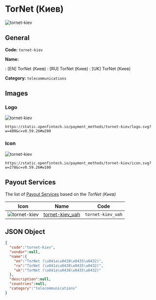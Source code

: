 
# TorNet (Киев) 
![tornet-kiev](https://static.openfintech.io/payment_methods/tornet-kiev/logo.svg?w=400&c=v0.59.26#w200)  

## General 
**Code:** `tornet-kiev` 
 
**Name:** 
 
:	[EN] TorNet (Киев) 
:	[RU] TorNet (Киев) 
:	[UK] TorNet (Киев) 
 
**Category:** `telecommunications` 
 

## Images 

### Logo 
![tornet-kiev](https://static.openfintech.io/payment_methods/tornet-kiev/logo.svg?w=400&c=v0.59.26#w200)  

```
https://static.openfintech.io/payment_methods/tornet-kiev/logo.svg?w=400&c=v0.59.26#w200
```  

### Icon 
![tornet-kiev](https://static.openfintech.io/payment_methods/tornet-kiev/icon.svg?w=278&c=v0.59.26#w100)  

```
https://static.openfintech.io/payment_methods/tornet-kiev/icon.svg?w=278&c=v0.59.26#w100
```  

## Payout Services 
 
The list of [Payout Services](/payout-services/) based on the _TorNet (Киев)_ 

|Icon|Name|Code| 
|:---:|:---:|:---:| 
|![tornet-kiev](https://static.openfintech.io/payout_methods/tornet-kiev/icon.svg?w=278&c=v0.59.26#w40) |[tornet-kiev_uah](/payout-services/tornet-kiev_uah/)|`tornet-kiev_uah`| 
 

## JSON Object 

```json
{
  "code":"tornet-kiev",
  "vendor":null,
  "name":{
    "en":"TorNet (\u041a\u0438\u0435\u0432)",
    "ru":"TorNet (\u041a\u0438\u0435\u0432)",
    "uk":"TorNet (\u041a\u0438\u0435\u0432)"
  },
  "description":null,
  "countries":null,
  "category":"telecommunications"
}
```  
